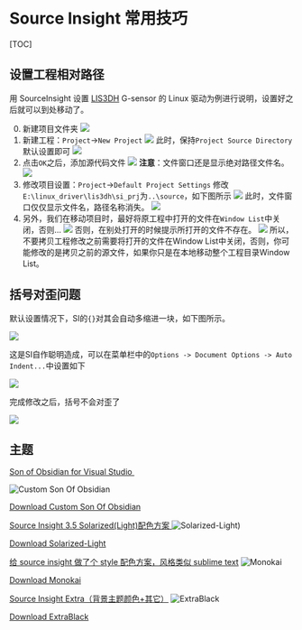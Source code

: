 # Source Insight 常用技巧

[TOC]


## 设置工程相对路径

用 SourceInsight 设置 [LIS3DH](http://www.st.com/web/cn/catalog/tools/FM147/CL1818/SC1885/PF258116) G-sensor 的 Linux 驱动为例进行说明，设置好之后就可以到处移动了。

0. 新建项目文件夹
![](http://mint-blog.qiniudn.com/si-path-setting.png)
1. 新建工程：`Project`->`New Project`
![](http://mint-blog.qiniudn.com/si-new-project.png)
此时，保持`Project Source Directory`默认设置即可
![](http://mint-blog.qiniudn.com/si-default-new-project-settings.png)
2. 点击`OK`之后，添加源代码文件
![](http://mint-blog.qiniudn.com/si-add-source-files.png)
**注意**：文件窗口还是显示绝对路径文件名。
![](http://mint-blog.qiniudn.com/si-source-path-1.png)
3. 修改项目设置：`Project`->`Default Project Settings`
修改`E:\linux_driver\lis3dh\si_prj`为`..\source`，如下图所示
![](http://mint-blog.qiniudn.com/si-project-settings-path.png)
此时，文件窗口仅仅显示文件名，路径名称消失。
![](http://mint-blog.qiniudn.com/si-source-path-2.png)
4. 另外，我们在移动项目时，最好将原工程中打开的文件在`Window List`中关闭，否则...
![](http://mint-blog.qiniudn.com/si-window-list.png)
否则，在别处打开的时候提示所打开的文件不存在。
![](http://mint-blog.qiniudn.com/si-file-not-exit-warning.png)
所以，不要拷贝工程修改之前需要将打开的文件在Window List中关闭，否则，你可能修改的是拷贝之前的源文件，如果你只是在本地移动整个工程目录Window List。

## 括号对歪问题

默认设置情况下，SI的`{}`对其会自动多缩进一块，如下图所示。

![](http://mint-blog.qiniudn.com/si-problem1.gif)

这是SI自作聪明造成，可以在菜单栏中的`Options -> Document Options -> Auto Indent...`中设置如下

![](http://mint-blog.qiniudn.com/si-problem2.png)

完成修改之后，括号不会对歪了

![](http://mint-blog.qiniudn.com/si-problem3.gif)

## 主题

[Son of Obsidian for Visual Studio ](https://plus.google.com/+AndreaDellaCorte85/posts/KgwXQEdcFnN)

![Custom Son Of Obsidian](http://mint-blog.qiniudn.com/siCustomSonOfObsidian.png)

[Download Custom Son Of Obsidian](http://mint-blog.qiniudn.com/siCustomSonOfObsidian.CF3)

[Source Insight 3.5 Solarized(Light)配色方案  ](http://download.csdn.net/detail/heranl/8990411)
![Solarized-Light)](http://mint-blog.qiniudn.com/siSolarized-Light.png)

[Download Solarized-Light](http://mint-blog.qiniudn.com/siSolarized-Light.CF3)


[给 source insight 做了个 style 配色方案，风格类似 sublime text](http://www.amobbs.com/thread-5589365-1-1.html)
![Monokai](http://mint-blog.qiniudn.com/siMonokai.png)

[Download Monokai](http://mint-blog.qiniudn.com/siMonokai.CF3)


[Source Insight Extra（背景主题颜色+其它）](http://download.csdn.net/detail/better0332/2480193)
![ExtraBlack](http://mint-blog.qiniudn.com/siExtraBlack.png)

[Download ExtraBlack](http://mint-blog.qiniudn.com/siExtraBlack.CF3)

